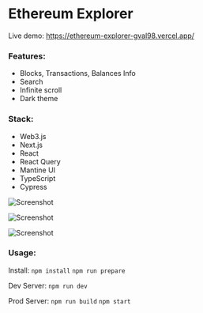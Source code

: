 # Ethereum Explorer

Live demo: https://ethereum-explorer-gval98.vercel.app/

### Features:

- Blocks, Transactions, Balances Info
- Search
- Infinite scroll
- Dark theme

### Stack:

- Web3.js
- Next.js
- React
- React Query
- Mantine UI
- TypeScript
- Cypress

![Screenshot](https://i.ibb.co/7rR5Xj2/eth-explorer-2.jpg)

![Screenshot](https://i.ibb.co/K2PK1k8/eth-explorer-3.jpg)

![Screenshot](https://i.ibb.co/C16cC03/eth-explorer-1.jpg)

### Usage:

Install: `npm install` `npm run prepare`

Dev Server: `npm run dev`

Prod Server: `npm run build` `npm start`